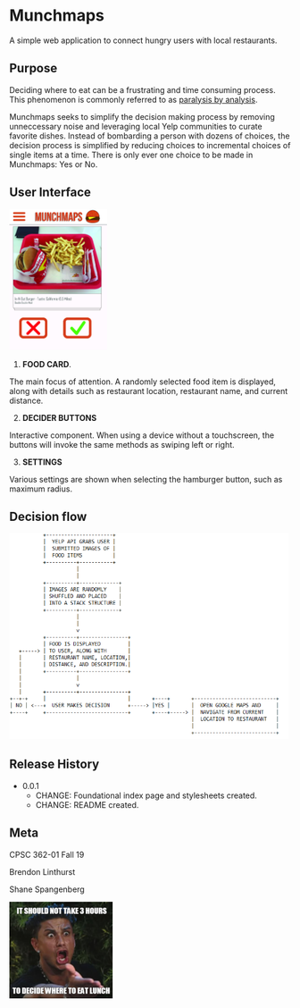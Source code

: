 # Munchmaps
A simple web application to connect hungry users with local restaurants.

## Purpose
Deciding where to eat can be a frustrating and time consuming process. This phenomenon is commonly referred to as [paralysis by analysis](https://en.wikipedia.org/wiki/Analysis_paralysis). 



Munchmaps seeks to simplify the decision making process by removing unneccessary noise and leveraging local Yelp communities to curate favorite dishes. Instead of bombarding a person with dozens of choices, the decision process is simplified by reducing choices to incremental choices of single items at a time. There is only ever one choice to be made in Munchmaps: Yes or No.

## User Interface
<img src="Documentation/MOCK_LAYOUT.jpg" width=175px>

1. **FOOD CARD**.

The main focus of attention. A randomly selected food item is displayed, along with details such as restaurant location, restaurant name, and current distance.

2. **DECIDER BUTTONS**

Interactive component. When using a device without a touchscreen, the buttons will invoke the same methods as swiping left or right.

3. **SETTINGS**

Various settings are shown when selecting the hamburger button, such as maximum radius.

## Decision flow

<img src="Documentation/BASIC_FLOWCHART.png" width=500px>


## Release History

* 0.0.1
    * CHANGE: Foundational index page and stylesheets created.
    * CHANGE: README created.

## Meta

CPSC 362-01 Fall 19

Brendon Linthurst

Shane Spangenberg

![Decisions](Documentation/angrydecide.png)